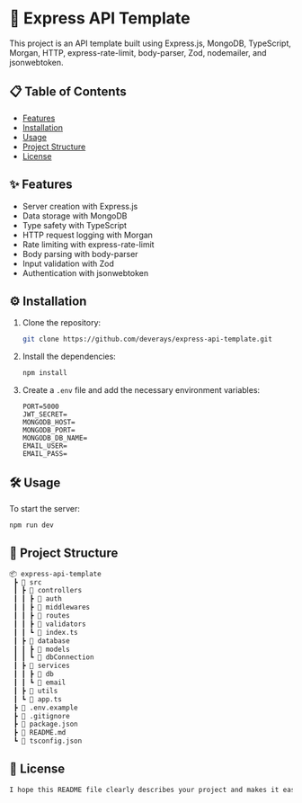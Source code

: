 # 🚀 Express API Template

This project is an API template built using Express.js, MongoDB, TypeScript, Morgan, HTTP, express-rate-limit, body-parser, Zod, nodemailer, and jsonwebtoken.

## 📋 Table of Contents

- [Features](#features)
- [Installation](#installation)
- [Usage](#usage)
- [Project Structure](#project-structure)
- [License](#license)

## ✨ Features

- Server creation with Express.js
- Data storage with MongoDB
- Type safety with TypeScript
- HTTP request logging with Morgan
- Rate limiting with express-rate-limit
- Body parsing with body-parser
- Input validation with Zod
- Authentication with jsonwebtoken

## ⚙️ Installation

1. Clone the repository:
    ```bash
    git clone https://github.com/deverays/express-api-template.git
    ```
2. Install the dependencies:
    ```bash
    npm install
    ```
3. Create a `.env` file and add the necessary environment variables:
    ```env
    PORT=5000
    JWT_SECRET=
    MONGODB_HOST=
    MONGODB_PORT=
    MONGODB_DB_NAME=
    EMAIL_USER=
    EMAIL_PASS=
    ```

## 🛠 Usage

To start the server:
```bash
npm run dev
```

## 📂 Project Structure
```bash
📦 express-api-template
 ┣ 📂 src
 ┃ ┣ 📂 controllers
 ┃ ┃ ┣ 📂 auth
 ┃ ┃ ┣ 📂 middlewares
 ┃ ┃ ┣ 📂 routes
 ┃ ┃ ┣ 📂 validators
 ┃ ┃ ┗ 📜 index.ts
 ┃ ┣ 📂 database
 ┃ ┃ ┣ 📂 models
 ┃ ┃ ┗ 📜 dbConnection
 ┃ ┣ 📂 services
 ┃ ┃ ┣ 📜 db
 ┃ ┃ ┗ 📜 email
 ┃ ┣ 📂 utils
 ┃ ┗ 📜 app.ts
 ┣ 📜 .env.example
 ┣ 📜 .gitignore
 ┣ 📜 package.json
 ┣ 📜 README.md
 ┗ 📜 tsconfig.json
```

## 📄 License
```bash
I hope this README file clearly describes your project and makes it easier for other developers to understand and contribute! Let me know if you need any further changes or additions.
```
